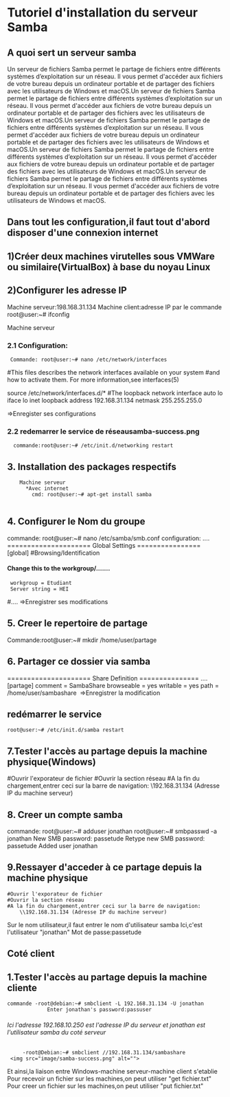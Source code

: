 # Tutoriel d'installation du serveur Samba
## A quoi sert un serveur samba
Un serveur de fichiers Samba permet le partage de fichiers entre différents systèmes d’exploitation sur un réseau. Il vous permet d'accéder aux fichiers de votre bureau depuis un ordinateur portable et de partager des fichiers avec les utilisateurs de Windows et macOS.Un serveur de fichiers Samba permet le partage de fichiers entre différents systèmes d’exploitation sur un réseau. Il vous permet d'accéder aux fichiers de votre bureau depuis un ordinateur portable et de partager des fichiers avec les utilisateurs de Windows et macOS.Un serveur de fichiers Samba permet le partage de fichiers entre différents systèmes d’exploitation sur un réseau. Il vous permet d'accéder aux fichiers de votre bureau depuis un ordinateur portable et de partager des fichiers avec les utilisateurs de Windows et macOS.Un serveur de fichiers Samba permet le partage de fichiers entre différents systèmes d’exploitation sur un réseau. Il vous permet d'accéder aux fichiers de votre bureau depuis un ordinateur portable et de partager des fichiers avec les utilisateurs de Windows et macOS.Un serveur de fichiers Samba permet le partage de fichiers entre différents systèmes d’exploitation sur un réseau. Il vous permet d'accéder aux fichiers de votre bureau depuis un ordinateur portable et de partager des fichiers avec les utilisateurs de Windows et macOS.
## Dans tout les configuration,il faut tout d'abord disposer d'une connexion internet

## 1)Créer deux machines virutelles sous VMWare ou similaire(VirtualBox) à base du noyau Linux

## 2)Configurer les adresse IP
 Machine serveur:198.168.31.134
 Machine client:adresse IP par  le commande root@user:~# ifconfig

Machine serveur
  ### 2.1 Configuration:
     Commande: root@user:~# nano /etc/network/interfaces

 #This files describes the network interfaces available on your system
 #and how to activate them. For more information,see interfaces(5)
 
 source /etc/network/interfaces.d/*
 #The loopback network interface
 auto lo
 iface lo inet loopback
 address 192.168.31.134
 netmask 255.255.255.0

=>Enregister ses configurations

  ### 2.2 redemarrer le service de réseausamba-success.png

      commande:root@user:~# /etc/init.d/networking restart
  
## 3. Installation des packages respectifs
		Machine serveur
		  *Avec internet
			cmd: root@user:~# apt-get install samba
<img src="image/samba.png" alt="">

## 4. Configurer le Nom du groupe
   commande: root@user:~# nano /etc/samba/smb.conf
	configuration:
  ....
   ===================== Global Settings ================
  [global]
   #Browsing/Identification
   #### Change this to the workgroup/.......
     workgroup = Etudiant
     Server string = HEI
   #....
=>Enregistrer ses modifications

  
## 5. Creer le repertoire de partage
  Commande:root@user:~# mkdir /home/user/partage

## 6. Partager ce dossier via samba

  ===================== Share Definition ===============
 ....
 [partage]
 comment = SambaShare
  browseable = yes
  writable = yes
  path = /home/user/sambashare
  <img src="image/samba-conf.png" alt="">
=>Enregistrer la modification
## redémarrer le service
    root@user:~# /etc/init.d/samba restart
## 7.Tester l'accès au partage depuis la machine physique(Windows)
   #Ouvrir l'exporateur de fichier
   #Ouvrir la section réseau
   #A la fin du chargement,entrer ceci sur la barre de navigation:
		\\192.168.31.134 (Adresse IP du machine serveur)
<img src="image/samba-test1.png" alt="">
## 8. Creer  un compte samba
   commande: root@user:~# adduser jonathan
	     root@user:~# smbpasswd -a jonathan
   New SMB password: passetude
   Retype new SMB password: passetude
   Added user jonathan
 
## 9.Ressayer d'acceder à ce partage depuis la machine physique
    #Ouvrir l'exporateur de fichier
    #Ouvrir la section réseau
    #A la fin du chargement,entrer ceci sur la barre de navigation:
		\\192.168.31.134 (Adresse IP du machine serveur)
   Sur le nom utilisateur,il faut entrer le nom d'utilisateur samba
     Ici,c'est l'utilisateur "jonathan"
   Mot de passe:passetude
   <img src="image/samba-test1.png" alt="">
   <img src="image/samba-success.png" alt="">
  

 ## Coté client

## 1.Tester l'accès au partage depuis la machine cliente
	commande -root@debian:~# smbclient -L 192.168.31.134 -U jonathan
                 Enter jonathan's password:passuser
###### Ici l'adresse 192.168.10.250 est l'adresse IP du serveur et jonathan est l'utilisateur samba du coté serveur
		 -root@Debian:~# smbclient //192.168.31.134/sambashare
     <img src="image/samba-success.png" alt="">
  
Et ainsi,la liaison entre Windows-machine serveur-machine client s'etablie
 Pour recevoir un fichier sur les machines,on peut utiliser "get fichier.txt"
 Pour creer un fichier sur les machines,on peut utiliser "put fichier.txt" 
     
              

   
 
